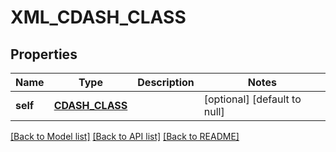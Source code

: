 # XML_CDASH_CLASS

## Properties
Name | Type | Description | Notes
------------ | ------------- | ------------- | -------------
**self** | [**CDASH_CLASS**](CdashClass.md) |  | [optional] [default to null]

[[Back to Model list]](../README.md#documentation-for-models) [[Back to API list]](../README.md#documentation-for-api-endpoints) [[Back to README]](../README.md)


